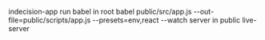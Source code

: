indecision-app
 run babel in root
    babel public/src/app.js --out-file=public/scripts/app.js --presets=env,react --watch
server in public 
    live-server